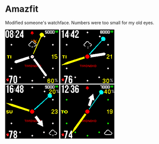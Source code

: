 # Amazfit
Modified someone's watchface. Numbers were too small for my old eyes.

<img src=noko_packed_animated_4.png>  <img src=noko_packed_animated_7.png>
<img src=noko_packed_animated_8.png>  <img src=noko_packed_animated_6.png>
